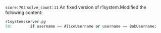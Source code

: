 `score:703` `solve_count:11`
An fixed version of r1system.Modified the following content:

```python
r1system:server.py
50:        if username == AliceUsername or username == BobUsername:
```
